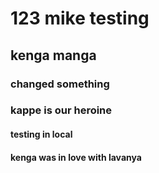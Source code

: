 # 123 mike testing
## kenga manga
### changed something
### kappe is our heroine
#### testing in local
#### kenga was in love with lavanya
